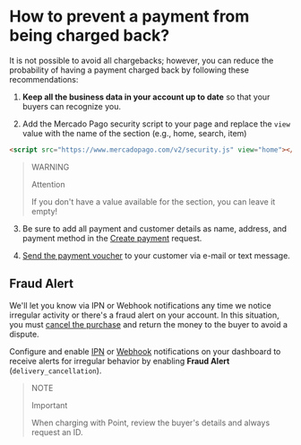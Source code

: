 # How to prevent a payment from being charged back?

It is not possible to avoid all chargebacks; however, you can reduce the probability of having a payment charged back by following these recommendations:

1. **Keep all the business data in your account up to date** so that your buyers can recognize you.
   
2. Add the Mercado Pago security script to your page and replace the `view` value with the name of the section (e.g., home, search, item)
```html
<script src="https://www.mercadopago.com/v2/security.js" view="home"></script>
```

> WARNING
>
> Attention
>
> If you don't have a value available for the section, you can leave it empty!

3. Be sure to add all payment and customer details as name, address, and payment method in the [Create payment](/developers/en/reference/payments/_payments/post) request.
   
4. [Send the payment voucher](https://www.mercadopago[FAKER][URL][DOMAIN]/ajuda/16170) to your customer via e-mail or text message.
   
## Fraud Alert

We'll let you know via IPN or Webhook notifications any time we notice irregular activity or there's a fraud alert on your account. In this situation, you must [cancel the purchase](/developers/en/docs/sales-processing/cancellations-and-refunds) and return the money to the buyer to avoid a dispute. 

Configure and enable [IPN](/developers/panel/ipn) or [Webhook](/developers/panel/webhooks) notifications on your dashboard to receive alerts for irregular behavior by enabling **Fraud Alert** (`delivery_cancellation`).

> NOTE
>
> Important
> 
> When charging with Point, review the buyer's details and always request an ID.